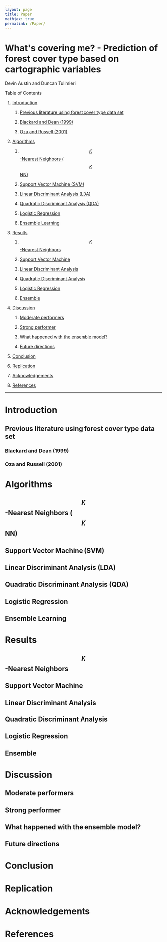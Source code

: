 ```yaml
---
layout: page
title: Paper
mathjax: true
permalink: /Paper/
---
```

# What's covering me? - Prediction of forest cover type based on cartographic variables

Devin Austin and Duncan Tulimieri

Table of Contents

1. [Introduction](#introduction)

    1. [Previous literature using forest cover type data set](#previous-literature-using-forest-cover-type-data-set)
    
      1. [Blackard and Dean (1999)](#blackard-and-dean-(1999))
      
      2. [Oza and Russell (2001)](#oza-and-russell-(2001))
      
2. [Algorithms](#algorithms)

    1. [$$K$$-Nearest Neighbors ($$K$$NN)](#$$k$$-nearest-neighbors-($$k$$nn))
  
    2. [Support Vector Machine (SVM)](#support-vector-machine-(svm))
  
    3. [Linear Discriminant Analysis (LDA)](#linear-discriminant-analysis-(lda))
  
    4. [Quadratic Discriminant Analysis (QDA)](#quadratic-discriminant-analysis-(qda))
  
    5. [Logistic Regression](#logistic-regression)
  
    6. [Ensemble Learning](#ensemble-learning)
  
3. [Results](#results)   

    1. [$$K$$-Nearest Neighbors](#$$k$$-nearest-neighbors)
  
    2. [Support Vector Machine](#support-vector-machine)
  
    3. [Linear Discriminant Analysis](#linear-discriminant-analysis)
  
    4. [Quadratic Discriminant Analysis](#quadratic-discriminant-analysis)
  
    5. [Logistic Regression](#logistic-regression)
  
    6. [Ensemble](#ensemble)
  
4. [Discussion](#discussion)

    1. [Moderate performers](#moderate-performers)
  
    2. [Strong performer](#strong-performers)
  
    3. [What happened with the ensemble model?](#what-happened-with-the-ensemble-model-?)
  
    4. [Future directions](#future-directions)
  
5. [Conclusion](#conclusion)

6. [Replication](#replication)

7. [Acknowledgements](#acknowledgements)

8. [References](#references)


---

# Introduction

## Previous literature using forest cover type data set
    
### Blackard and Dean (1999)
      
### Oza and Russell (2001)
      
# Algorithms

## $$K$$-Nearest Neighbors ($$K$$NN)
  
## Support Vector Machine (SVM)
  
## Linear Discriminant Analysis (LDA)
  
## Quadratic Discriminant Analysis (QDA)
  
## Logistic Regression
  
## Ensemble Learning
  
# Results  

## $$K$$-Nearest Neighbors
  
## Support Vector Machine
  
## Linear Discriminant Analysis
  
## Quadratic Discriminant Analysis
  
## Logistic Regression
  
## Ensemble
  
# Discussion

## Moderate performers
  
## Strong performer
  
## What happened with the ensemble model?
  
## Future directions
  
# Conclusion

# Replication

# Acknowledgements

# References
